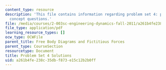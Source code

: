 ```yaml
---
content_type: resource
description: 'This file contains information regarding problem set 4: problems and
  concept questions.'
file: /media/courses/2-003sc-engineering-dynamics-fall-2011/a261b4fe238c35dbf873e15c12b2b0ff_MIT2_003SCF11_pset4.pdf
file_type: application/pdf
learning_resource_types: []
ocw_type: OCWFile
parent_title: Free Body Diagrams and Fictitious Forces
parent_type: CourseSection
resourcetype: Document
title: Problem Set 4 Solutions
uid: a261b4fe-238c-35db-f873-e15c12b2b0ff
---
```

